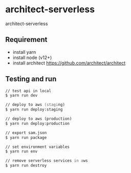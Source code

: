 # architect-serverless

architect-serverless

## Requirement

- install yarn
- install node (v12+)
- install architect <https://github.com/architect/architect>

## Testing and run

```zsh
// test api in local
$ yarn run dev

// deploy to aws (staging)
$ yarn run deploy:staging

// deploy to aws (production)
$ yarn run deploy:production

// export sam.json
$ yarn run package

// set environment variables
$ yarn run env

// remove serverless services in aws
$ yarn run destroy
```
